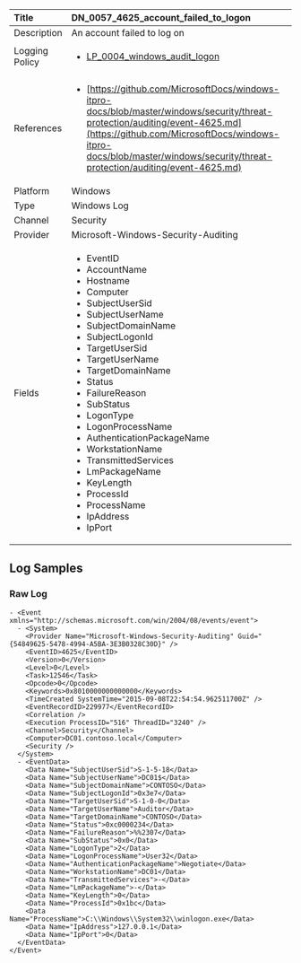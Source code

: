 | Title             | DN_0057_4625_account_failed_to_logon                                                                                                      |
|:------------------|:-----------------------------------------------------------------------------------------------------------------|
| Description       | An account failed to log on                                                                                                |
| Logging Policy    | <ul><li>[LP_0004_windows_audit_logon](../Logging_Policies/LP_0004_windows_audit_logon.md)</li></ul> | 
| References     		| <ul><li>[https://github.com/MicrosoftDocs/windows-itpro-docs/blob/master/windows/security/threat-protection/auditing/event-4625.md](https://github.com/MicrosoftDocs/windows-itpro-docs/blob/master/windows/security/threat-protection/auditing/event-4625.md)</li></ul>                                  |
| Platform       		| Windows   |
| Type           		| Windows Log 		| 
| Channel        		| Security    |
| Provider       		| Microsoft-Windows-Security-Auditing   |
| Fields         		| <ul><li>EventID</li><li>AccountName</li><li>Hostname</li><li>Computer</li><li>SubjectUserSid</li><li>SubjectUserName</li><li>SubjectDomainName</li><li>SubjectLogonId</li><li>TargetUserSid</li><li>TargetUserName</li><li>TargetDomainName</li><li>Status</li><li>FailureReason</li><li>SubStatus</li><li>LogonType</li><li>LogonProcessName</li><li>AuthenticationPackageName</li><li>WorkstationName</li><li>TransmittedServices</li><li>LmPackageName</li><li>KeyLength</li><li>ProcessId</li><li>ProcessName</li><li>IpAddress</li><li>IpPort</li></ul>                                               |


## Log Samples

### Raw Log

```
- <Event xmlns="http://schemas.microsoft.com/win/2004/08/events/event">
  - <System>
    <Provider Name="Microsoft-Windows-Security-Auditing" Guid="{54849625-5478-4994-A5BA-3E3B0328C30D}" /> 
    <EventID>4625</EventID> 
    <Version>0</Version> 
    <Level>0</Level> 
    <Task>12546</Task> 
    <Opcode>0</Opcode> 
    <Keywords>0x8010000000000000</Keywords> 
    <TimeCreated SystemTime="2015-09-08T22:54:54.962511700Z" /> 
    <EventRecordID>229977</EventRecordID> 
    <Correlation /> 
    <Execution ProcessID="516" ThreadID="3240" /> 
    <Channel>Security</Channel> 
    <Computer>DC01.contoso.local</Computer> 
    <Security /> 
  </System>
  - <EventData>
    <Data Name="SubjectUserSid">S-1-5-18</Data> 
    <Data Name="SubjectUserName">DC01$</Data> 
    <Data Name="SubjectDomainName">CONTOSO</Data> 
    <Data Name="SubjectLogonId">0x3e7</Data> 
    <Data Name="TargetUserSid">S-1-0-0</Data> 
    <Data Name="TargetUserName">Auditor</Data> 
    <Data Name="TargetDomainName">CONTOSO</Data> 
    <Data Name="Status">0xc0000234</Data> 
    <Data Name="FailureReason">%%2307</Data> 
    <Data Name="SubStatus">0x0</Data> 
    <Data Name="LogonType">2</Data> 
    <Data Name="LogonProcessName">User32</Data> 
    <Data Name="AuthenticationPackageName">Negotiate</Data> 
    <Data Name="WorkstationName">DC01</Data> 
    <Data Name="TransmittedServices">-</Data> 
    <Data Name="LmPackageName">-</Data> 
    <Data Name="KeyLength">0</Data> 
    <Data Name="ProcessId">0x1bc</Data> 
    <Data Name="ProcessName">C:\\Windows\\System32\\winlogon.exe</Data> 
    <Data Name="IpAddress">127.0.0.1</Data> 
    <Data Name="IpPort">0</Data> 
  </EventData>
</Event>

```




